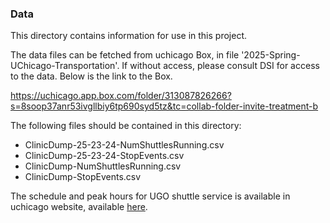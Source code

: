 ### Data

This directory contains information for use in this project. 

The data files can be fetched from uchicago Box, in file '2025-Spring-UChicago-Transportation'. If without access, please consult DSI for access to the data. Below is the link to the Box.

https://uchicago.app.box.com/folder/313087826266?s=8soop37anr53ivgllbiy6tp690syd5tz&tc=collab-folder-invite-treatment-b

The following files should be contained in this directory:

- ClinicDump-25-23-24-NumShuttlesRunning.csv
- ClinicDump-25-23-24-StopEvents.csv
- ClinicDump-NumShuttlesRunning.csv
- ClinicDump-StopEvents.csv

The schedule and peak hours for UGO shuttle service is available in uchicago website, available [here](https://safety-security.uchicago.edu/en/transportation/shuttle-services).